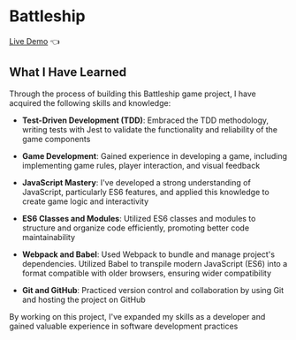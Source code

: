 # Battleship

[Live Demo](https://karolkarnas.github.io/Battleship/dist/index.html) :point_left:

## What I Have Learned

Through the process of building this Battleship game project, I have acquired the following skills and knowledge:

- **Test-Driven Development (TDD)**: Embraced the TDD methodology, writing tests with Jest to validate the functionality and reliability of the game components

- **Game Development**: Gained experience in developing a  game, including implementing game rules, player interaction, and visual feedback

- **JavaScript Mastery**: I've developed a strong understanding of JavaScript, particularly ES6 features, and applied this knowledge to create game logic and interactivity

- **ES6 Classes and Modules**: Utilized ES6 classes and modules to structure and organize code efficiently, promoting better code maintainability

- **Webpack and Babel**: Used Webpack to bundle and manage project's dependencies. Utilized Babel to transpile modern JavaScript (ES6) into a format compatible with older browsers, ensuring wider compatibility

- **Git and GitHub**: Practiced version control and collaboration by using Git and hosting the project on GitHub


By working on this project, I've expanded my skills as a developer and gained valuable experience in software development practices
